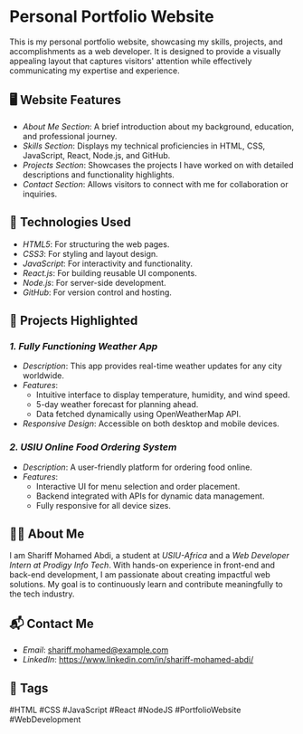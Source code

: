 # Personal Portfolio Website

This is my personal portfolio website, showcasing my skills, projects, and accomplishments as a web developer. It is designed to provide a visually appealing layout that captures visitors' attention while effectively communicating my expertise and experience.

## 🖥 Website Features
- *About Me Section*: A brief introduction about my background, education, and professional journey.
- *Skills Section*: Displays my technical proficiencies in HTML, CSS, JavaScript, React, Node.js, and GitHub.
- *Projects Section*: Showcases the projects I have worked on with detailed descriptions and functionality highlights.
- *Contact Section*: Allows visitors to connect with me for collaboration or inquiries.


## 🚀 Technologies Used
- *HTML5*: For structuring the web pages.
- *CSS3*: For styling and layout design.
- *JavaScript*: For interactivity and functionality.
- *React.js*: For building reusable UI components.
- *Node.js*: For server-side development.
- *GitHub*: For version control and hosting.


## 📂 Projects Highlighted

### *1. Fully Functioning Weather App*
- *Description*: This app provides real-time weather updates for any city worldwide.
- *Features*:
  - Intuitive interface to display temperature, humidity, and wind speed.
  - 5-day weather forecast for planning ahead.
  - Data fetched dynamically using OpenWeatherMap API.
- *Responsive Design*: Accessible on both desktop and mobile devices.

### *2. USIU Online Food Ordering System*
- *Description*: A user-friendly platform for ordering food online.
- *Features*:
  - Interactive UI for menu selection and order placement.
  - Backend integrated with APIs for dynamic data management.
  - Fully responsive for all device sizes.


## 🧑‍💻 About Me
I am Shariff Mohamed Abdi, a student at *USIU-Africa* and a *Web Developer Intern at Prodigy Info Tech*. With hands-on experience in front-end and back-end development, I am passionate about creating impactful web solutions. My goal is to continuously learn and contribute meaningfully to the tech industry.



## 📬 Contact Me
- *Email*: shariff.mohamed@example.com
- *LinkedIn*: [https://www.linkedin.com/in/shariff-mohamed-abdi/ ](#)



## 📌 Tags
#HTML #CSS #JavaScript #React #NodeJS #PortfolioWebsite #WebDevelopment
